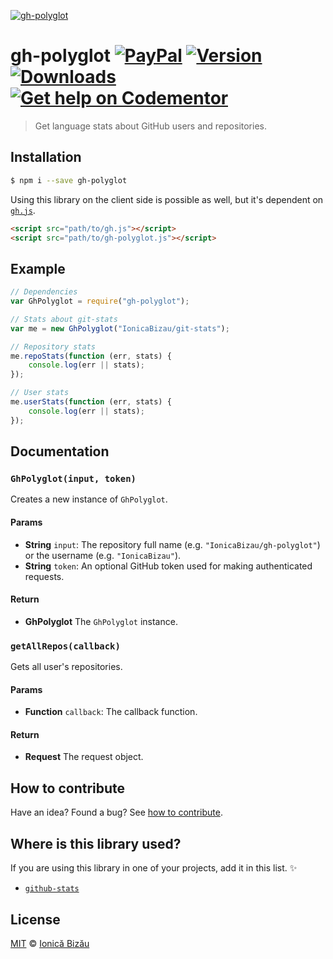 [![gh-polyglot](http://i.imgur.com/wQ2eGDb.png)](#)

# gh-polyglot [![PayPal](https://img.shields.io/badge/%24-paypal-f39c12.svg)][paypal-donations] [![Version](https://img.shields.io/npm/v/gh-polyglot.svg)](https://www.npmjs.com/package/gh-polyglot) [![Downloads](https://img.shields.io/npm/dt/gh-polyglot.svg)](https://www.npmjs.com/package/gh-polyglot) [![Get help on Codementor](https://cdn.codementor.io/badges/get_help_github.svg)](https://www.codementor.io/johnnyb?utm_source=github&utm_medium=button&utm_term=johnnyb&utm_campaign=github)

> Get language stats about GitHub users and repositories.

## Installation

```sh
$ npm i --save gh-polyglot
```

Using this library on the client side is possible as well, but it's dependent on [`gh.js`](https://github.com/IonicaBizau/gh.js).

```html
<script src="path/to/gh.js"></script>
<script src="path/to/gh-polyglot.js"></script>
```

## Example

```js
// Dependencies
var GhPolyglot = require("gh-polyglot");

// Stats about git-stats
var me = new GhPolyglot("IonicaBizau/git-stats");

// Repository stats
me.repoStats(function (err, stats) {
    console.log(err || stats);
});

// User stats
me.userStats(function (err, stats) {
    console.log(err || stats);
});
```

## Documentation

### `GhPolyglot(input, token)`
Creates a new instance of `GhPolyglot`.

#### Params
- **String** `input`: The repository full name (e.g. `"IonicaBizau/gh-polyglot"`) or the username (e.g. `"IonicaBizau"`).
- **String** `token`: An optional GitHub token used for making authenticated requests.

#### Return
- **GhPolyglot** The `GhPolyglot` instance.

### `getAllRepos(callback)`
Gets all user's repositories.

#### Params
- **Function** `callback`: The callback function.

#### Return
- **Request** The request object.

## How to contribute
Have an idea? Found a bug? See [how to contribute][contributing].

## Where is this library used?
If you are using this library in one of your projects, add it in this list. :sparkles:

 - [`github-stats`](https://github.com/IonicaBizau/github-stats)

## License

[MIT][license] © [Ionică Bizău][website]

[paypal-donations]: https://www.paypal.com/cgi-bin/webscr?cmd=_s-xclick&hosted_button_id=RVXDDLKKLQRJW
[donate-now]: http://i.imgur.com/6cMbHOC.png

[license]: http://showalicense.com/?fullname=Ionic%C4%83%20Biz%C4%83u%20%3Cbizauionica%40gmail.com%3E%20(http%3A%2F%2Fionicabizau.net)&year=2015#license-mit
[website]: http://ionicabizau.net
[contributing]: /CONTRIBUTING.md
[docs]: /DOCUMENTATION.md